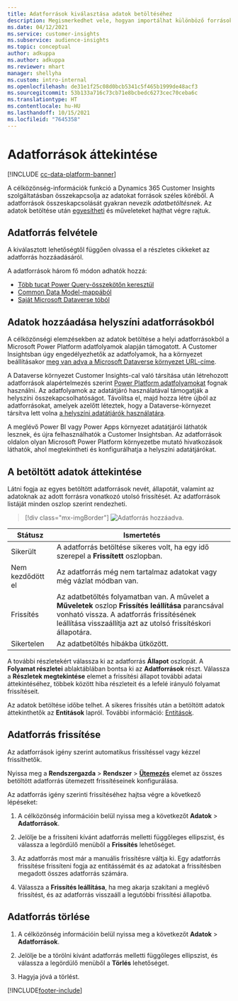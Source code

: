 ```yaml
---
title: Adatforrások kiválasztása adatok betöltéséhez
description: Megismerkedhet vele, hogyan importálhat különböző forrásokból származó adatokat.
ms.date: 04/12/2021
ms.service: customer-insights
ms.subservice: audience-insights
ms.topic: conceptual
author: adkuppa
ms.author: adkuppa
ms.reviewer: mhart
manager: shellyha
ms.custom: intro-internal
ms.openlocfilehash: de31e1f25c08d0bcb5341c5f465b1999de48acf3
ms.sourcegitcommit: 53b133a716c73cb71e8bcbedc6273cec70ceba6c
ms.translationtype: HT
ms.contentlocale: hu-HU
ms.lasthandoff: 10/15/2021
ms.locfileid: "7645358"
---
```

# <a name="data-sources-overview"></a>Adatforrások áttekintése

[!INCLUDE [cc-data-platform-banner](../includes/cc-data-platform-banner.md)]

A célközönség-információk funkció a Dynamics 365 Customer Insights szolgáltatásban összekapcsolja az adatokat források széles köréből. A adatforrások összeskapcsolását gyakran nevezik *adatbetöltésnek*. Az adatok betöltése után [egyesítheti](data-unification.md) és műveleteket hajthat végre rajtuk.

## <a name="add-a-data-source"></a>Adatforrás felvétele

A kiválasztott lehetőségtől függően olvassa el a részletes cikkeket az adatforrás hozzáadásáról.

A adatforrások három fő módon adhatók hozzá:

- [Több tucat Power Query-összekötőn keresztül](connect-power-query.md)
- [Common Data Model-mappából](connect-common-data-model.md)
- [Saját Microsoft Dataverse tóból](connect-dataverse-managed-lake.md)

## <a name="add-data-from-on-premises-data-sources"></a>Adatok hozzáadása helyszíni adatforrásokból

A célközönségi elemzésekben az adatok betöltése a helyi adatforrásokból a Microsoft Power Platform adatfolyamok alapján támogatott. A Customer Insightsban úgy engedélyezhetők az adatfolyamok, ha a környezet beállításakor [meg van adva a Microsoft Dataverse környezet URL-címe](create-environment.md).

A Dataverse környezet Customer Insights-cal való társítása után létrehozott adatforrások alapértelmezés szerint [Power Platform adatfolyamokat](/power-query/dataflows/overview-dataflows-across-power-platform-dynamics-365) fognak használni. Az adatfolyamok az adatátjáró használatával támogatják a helyszíni összekapcsolhatóságot. Távolítsa el, majd hozza létre újból az adatforrásokat, amelyek azelőtt léteztek, hogy a Dataverse-környezet társítva lett volna [a helyszíni adatátjárók használatára](/data-integration/gateway/service-gateway-app).

A meglévő Power BI vagy Power Apps környezet adatátjárói láthatók lesznek, és újra felhasználhatók a Customer Insightsban. Az adatforrások oldalon olyan Microsoft Power Platform környezetbe mutató hivatkozások láthatók, ahol megtekintheti és konfigurálhatja a helyszíni adatátjárókat.

## <a name="review-ingested-data"></a>A betöltött adatok áttekintése

Látni fogja az egyes betöltött adatforrások nevét, állapotát, valamint az adatoknak az adott forrásra vonatkozó utolsó frissítését. Az adatforrások listáját minden oszlop szerint rendezheti.

> [!div class="mx-imgBorder"]
> ![Adatforrás hozzáadva.](media/configure-data-datasource-added.png "Adatforrás hozzáadva")

|Státusz  |Ismertetés  |
|---------|---------|
|Sikerült   |A adatforrás betöltése sikeres volt, ha egy idő szerepel a **Frissített** oszlopban.
|Nem kezdődött el   |Az adatforrás még nem tartalmaz adatokat vagy még vázlat módban van.         |
|Frissítés    |Az adatbetöltés folyamatban van. A művelet a **Műveletek** oszlop **Frissítés leállítása** parancsával vonható vissza. A adatforrás frissítésének leállítása visszaállítja azt az utolsó frissítéskori állapotára.       |
|Sikertelen     |Az adatbetöltés hibákba ütközött.         |

A további részletekért válassza ki az adatforrás **Állapot** oszlopát. A **Folyamat részletei** ablaktáblában bontsa ki az **Adatforrások** részt. Válassza a **Részletek megtekintése** elemet a frissítési állapot további adatai áttekintéséhez, többek között hiba részleteit és a lefelé irányuló folyamat frissítéseit.

Az adatok betöltése időbe telhet. A sikeres frissítés után a betöltött adatok áttekinthetők az **Entitások** lapról. További információ: [Entitások](entities.md).

## <a name="refresh-a-data-source"></a>Adatforrás frissítése

Az adatforrások igény szerint automatikus frissítéssel vagy kézzel frissíthetők. 

Nyissa meg a **Rendszergazda** > **Rendszer** > [**Ütemezés**](system.md#schedule-tab) elemet az összes betöltött adatforrás ütemezett frissítéseinek konfigurálása.

Az adatforrás igény szerinti frissítéséhez hajtsa végre a következő lépéseket:

1. A célközönség információin belül nyissa meg a következőt **Adatok** > **Adatforrások**.

2. Jelölje be a frissíteni kívánt adatforrás melletti függőleges ellipszist, és válassza a legördülő menüből a **Frissítés** lehetőséget.

3. Az adatforrás most már a manuális frissítésre váltja ki. Egy adatforrás frissítése frissíteni fogja az entitássémát és az adatokat a frissítésben megadott összes adatforrás számára.

4. Válassza a **Frissítés leállítása**, ha meg akarja szakítani a meglévő frissítést, és az adatforrás visszaáll a legutóbbi frissítési állapotba.

## <a name="delete-a-data-source"></a>Adatforrás törlése

1. A célközönség információin belül nyissa meg a következőt **Adatok** > **Adatforrások**.

2. Jelölje be a törölni kívánt adatforrás melletti függőleges ellipszist, és válassza a legördülő menüből a **Törlés** lehetőséget.

3. Hagyja jóvá a törlést.


[!INCLUDE[footer-include](../includes/footer-banner.md)]
